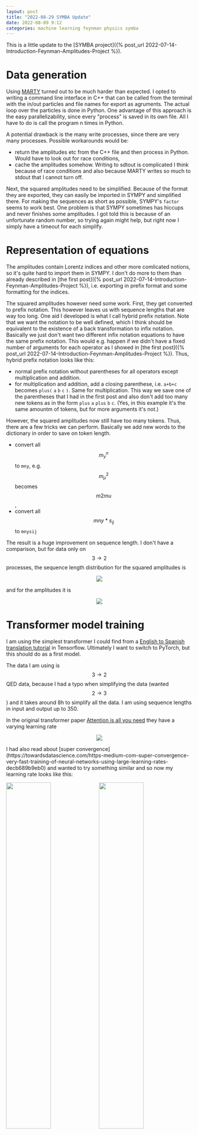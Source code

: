 ```yaml
---
layout: post
title: "2022-08-29 SYMBA Update"
date: 2022-08-09 9:12
categories: machine learning feynman physics symba
---
```


This is a little update to the [SYMBA project]({% post_url 2022-07-14-Introduction-Feynman-Amplitudes-Project %}).

# Data generation
Using [MARTY](https://marty.in2p3.fr/) turned out to be much harder than expected.
I opted to writing a command line interface in C++ that can be called from the terminal with the in/out particles and file names
for export as agruments. 
The actual loop over the particles is done in Python.
One advantage of this approach is the easy parallelizability, since every "process" is saved in its own file.
All I have to do is call the program n times in Python.

A potential drawback is the many write processes, since there are very many processes.
Possible workarounds would be:
- return the amplitudes etc from the C++ file and then process in Python. Would have to look out for race conditions,
- cache the amplitudes somehow. Writing to sdtout is complicated I think because of race conditions and also because MARTY writes so much to stdout that I cannot turn off.

Next, the squared amplitudes need to be simplified.
Because of the format they are exported, they can easily be imported in SYMPY and simplified there.
For making the sequences as short as possible, SYMPY's `factor` seems to work best.
One problem is that SYMPY sometimes has hiccups and never finishes some amplitudes.
I got told this is because of an unfortunate random number, so trying again might help, but right now I simply have a timeout for each simplify.

# Representation of equations
The amplitudes contain Lorentz indices and other more comlicated notions, so it's quite hard to import them in SYMPY.
I don't do more to them than already described in [the first post]({% post_url 2022-07-14-Introduction-Feynman-Amplitudes-Project %}), i.e.
exporting in prefix format and some formatting for the indices.

The squared amplitudes however need some work.
First, they get converted to prefix notation.
This however leaves us with sequence lengths that are way too long.
One aid I developed is what I call hybrid prefix notation.
Note that we want the notation to be well defined, which I think should be equivalent to the existence of a back transformation to infix notation.
Basically we just don't want two different infix notation equations to have the same prefix notation.
This would e.g. happen if we didn't have a fixed number of arguments for each operator as I showed in [the first post]({% post_url 2022-07-14-Introduction-Feynman-Amplitudes-Project %}).
Thus, hybrid prefix notation looks like this:
- normal prefix notation without parentheses for all operators except multiplication and addition.
- for multiplication and addition, add a closing parenthese, i.e. `a+b+c` becomes `plus(` `a` `b` `c` `)`. Same for multiplication. 
This way we save one of the parentheses that I had in the first post and also don't add too many new tokens as in the form `plus` `a` `plus` `b` `c`. (Yes, in this example it's the same amountm of tokens, but for more arguments it's not.)

However, the squared amplitudes now still have too many tokens. Thus, there are a few tricks we can perform.
Basically we add new words to the dictionary in order to save on token length. 
- convert all $$m_y^n$$ to `mny`, e.g. $$m_\mu^2$$ becomes $$m2mu$$, 
- convert all $$mny * s_{ij}$$ to `mnysij`

The result is a huge improvement on sequence length.
I don't have a comparison, but for data only on $$3 \to 2$$ processes, the sequence length distribution for the squared amplitudes is
<p align="center">
  <img src="/figures/sqampl_token_length.png">
</p>
and for the amplitudes it is
<p align="center">
  <img src="/figures/ampl_token_length.png">
</p>


# Transformer model training
I am using the simplest transformer I could find from a [English to Spanish translation tutorial](https://keras.io/examples/nlp/neural_machine_translation_with_transformer/) 
in Tensorflow.
Ultimately I want to switch to PyTorch, but this should do as a first model.

The data I am using is $$3\to 2$$ QED data, because I had a typo when simplifying the data (wanted $$2 \to 3$$)
and it takes around 8h to simplify all the data.
I am using sequence lengths in input and output up to 350.

In the original transformer paper [Attention is all you need](https://arxiv.org/pdf/1706.03762.pdf) they have a varying learning rate 
<p align="center">
  <img src="/figures/2022-08-29_learning_rate.png">
</p>
I had also read about [super convergence](https://towardsdatascience.com/https-medium-com-super-convergence-very-fast-training-of-neural-networks-using-large-learning-rates-decb689b9eb0)
and wanted to try something similar and so now my learning rate looks like this:
<p float="left">
  <img src="/figures/learning_rate_schedule.png" width="49%" />
  <img src="/figures/2022-08-29-training_plot.png" width="49%" />
</p>
This turned out to work much better than a fixed learning rate.
Training of course is done on a next token prediction basis, i.e. the dataset is formated in such a way
that the model always sees the whole input and $$n$$ of the output tokens.
It then has to predict token number $$n+1$$.
Here are the last steps of training:
<p align="center">
  <img src="/figures/2022-08-29_training.png">
</p>
We can see a few interesting points here:
- a next-token accuracy of 99.98% is not bad at all. Assuming all predictions are independent (which is of course not true), this would mean that a sequence of length 350 has a probability of $$0.9998^350\approx 93.2\%$$ of being fully correct.
- training and validation accuracy are the same, losses not quite,
- in the last 9 steps the validation accuracy didn't increase, but the validation loss (sparse categorical cross entropy) went down from `3.65e-4` to `2.55e-4`.
This is one of the reasons why accuracy is not a good metric. Categorical cross entropy also includes the probabilities the model gives to each token
and thus the certainty of the model is included, which the accuracy does not know anything about.
Clearly the model continued learning in epochs 41-50, but the accuracy didn't show this because it was already so high.
Probably longer training could help increase performance even more.

I have tested the model on 200 training and 200 test amplitudes.
Inference is standard next-token iterative inference, i.e. one starts with a start token `[START]` and continues predicting
tokens until the `[END]` token.
No beam search here.
As metric I here use what I call "token accuracy". Basically it's how many tokens are exactly at the correct position.
The results are:
- train: 0.9812
- val: 0.9655

Interestingly both are even higher than I had expected from the consideration above.

# How to quantify certainty of the predictions
In order to later use the model on real data, a measure for the certainty of the model would be good.
There are a few ideas that come to mind:
- Multiplication of token probabilities: Each token that is predicted comes with a probability by the model. Simply multiplying the probabilities (or maybe adding log probs)  would give an estimate of how sure the model is. One could even go so far as to reject results with low probabilities and calculate them classically.
- This is also how beam search works. With beam search, motivated by the [Symbolic Mathematics Facebook paper](https://arxiv.org/abs/1912.01412), one could do beam search and compare the best results one gets. In the paper they found that their model predicted the same solution, just in different, but equivalent "spellings". If the model predicts equivalent solutions for the top say 2 or 3 solutions, then it's also a good indicator that the solution might be correct?

# ToDo next:
- write a parser for hybrid prefix notation to SYMPY. Once this is done I can numerically check the results by plugging in random numbers. This is one of the metrics used in [the SYMBA paper](https://arxiv.org/pdf/2206.08901.pdf),
- simplify $$3\to 3$$ data and train model,
- generate QCD data,
- beam serach and certainty measures,
- switch to PyTorch for the transformer model.







<!-- <p align="center"> -->
<!--   <img src="/figures/prefix_vs_hybrid.png"> -->
<!-- </p> -->
